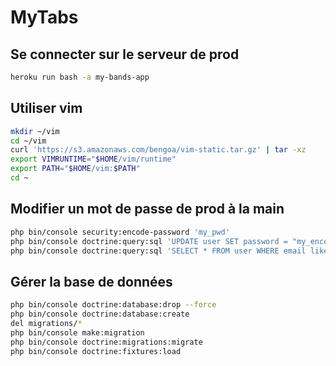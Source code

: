 # MyTabs

## Se connecter sur le serveur de prod
```bash
heroku run bash -a my-bands-app
```

## Utiliser vim
```bash
mkdir ~/vim
cd ~/vim
curl 'https://s3.amazonaws.com/bengoa/vim-static.tar.gz' | tar -xz
export VIMRUNTIME="$HOME/vim/runtime"
export PATH="$HOME/vim:$PATH"
cd ~
```

## Modifier un mot de passe de prod à la main
```bash
php bin/console security:encode-password 'my_pwd'
php bin/console doctrine:query:sql 'UPDATE user SET password = "my_encoded_pwd" WHERE email like "%my_email%"'
php bin/console doctrine:query:sql 'SELECT * FROM user WHERE email like "%my_email%"'
```

## Gérer la base de données
```bash
php bin/console doctrine:database:drop --force
php bin/console doctrine:database:create
del migrations/*
php bin/console make:migration
php bin/console doctrine:migrations:migrate
php bin/console doctrine:fixtures:load
```